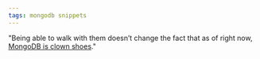 ```yaml
---
tags: mongodb snippets
---
```


"Being able to walk with them doesn’t change the fact that as of right now, [MongoDB is clown shoes](http://nyeggen.com/blog/2013/10/18/the-genius-and-folly-of-mongodb/)."
